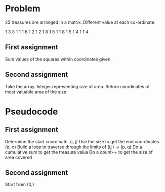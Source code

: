 # Problem
25 treasures are arranged in a matrix.
Different value at each co-ordinate.

1	3	3	1	1
1	6	1	2	1
2	1	8	1	5
1	1	8	1	5
1	4	1	1	4


## First assignment
Sum values of the squares within coordinates given.

## Second assignment
Take the array. Integer representing size of area.
Return coordinates of most valuable area of the size.

# Pseudocode

## First assignment
Determine the start coordinate. (i, j)
Use the size to get the end coordinates. (p, q)
Build a loop to traverse through the limits of (i,j) -> (p, q)
Do a cumulative sum to get the treasure value
Do a count++ to get the size of area covered

## Second assignment
Start from (0,)